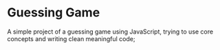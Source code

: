 # Guessing Game

A simple project of a guessing game using JavaScript, trying to use core concepts and writing clean meaningful code;
